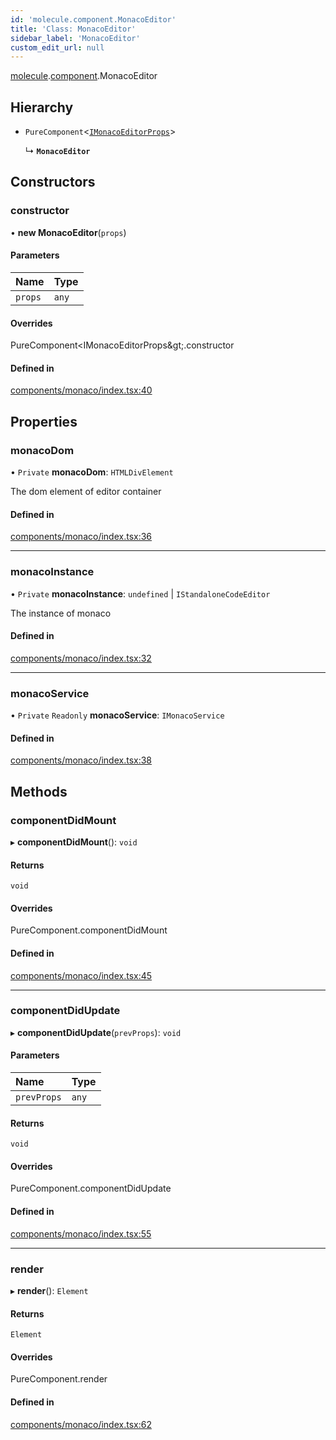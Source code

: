 ```yaml
---
id: 'molecule.component.MonacoEditor'
title: 'Class: MonacoEditor'
sidebar_label: 'MonacoEditor'
custom_edit_url: null
---
```


[molecule](../namespaces/molecule).[component](../namespaces/molecule.component).MonacoEditor

## Hierarchy

-   `PureComponent`<[`IMonacoEditorProps`](../interfaces/molecule.component.IMonacoEditorProps)\>

    ↳ **`MonacoEditor`**

## Constructors

### constructor

• **new MonacoEditor**(`props`)

#### Parameters

| Name    | Type  |
| :------ | :---- |
| `props` | `any` |

#### Overrides

PureComponent&lt;IMonacoEditorProps\&gt;.constructor

#### Defined in

[components/monaco/index.tsx:40](https://github.com/DTStack/molecule/blob/3e6bc450/src/components/monaco/index.tsx#L40)

## Properties

### monacoDom

• `Private` **monacoDom**: `HTMLDivElement`

The dom element of editor container

#### Defined in

[components/monaco/index.tsx:36](https://github.com/DTStack/molecule/blob/3e6bc450/src/components/monaco/index.tsx#L36)

---

### monacoInstance

• `Private` **monacoInstance**: `undefined` \| `IStandaloneCodeEditor`

The instance of monaco

#### Defined in

[components/monaco/index.tsx:32](https://github.com/DTStack/molecule/blob/3e6bc450/src/components/monaco/index.tsx#L32)

---

### monacoService

• `Private` `Readonly` **monacoService**: `IMonacoService`

#### Defined in

[components/monaco/index.tsx:38](https://github.com/DTStack/molecule/blob/3e6bc450/src/components/monaco/index.tsx#L38)

## Methods

### componentDidMount

▸ **componentDidMount**(): `void`

#### Returns

`void`

#### Overrides

PureComponent.componentDidMount

#### Defined in

[components/monaco/index.tsx:45](https://github.com/DTStack/molecule/blob/3e6bc450/src/components/monaco/index.tsx#L45)

---

### componentDidUpdate

▸ **componentDidUpdate**(`prevProps`): `void`

#### Parameters

| Name        | Type  |
| :---------- | :---- |
| `prevProps` | `any` |

#### Returns

`void`

#### Overrides

PureComponent.componentDidUpdate

#### Defined in

[components/monaco/index.tsx:55](https://github.com/DTStack/molecule/blob/3e6bc450/src/components/monaco/index.tsx#L55)

---

### render

▸ **render**(): `Element`

#### Returns

`Element`

#### Overrides

PureComponent.render

#### Defined in

[components/monaco/index.tsx:62](https://github.com/DTStack/molecule/blob/3e6bc450/src/components/monaco/index.tsx#L62)
